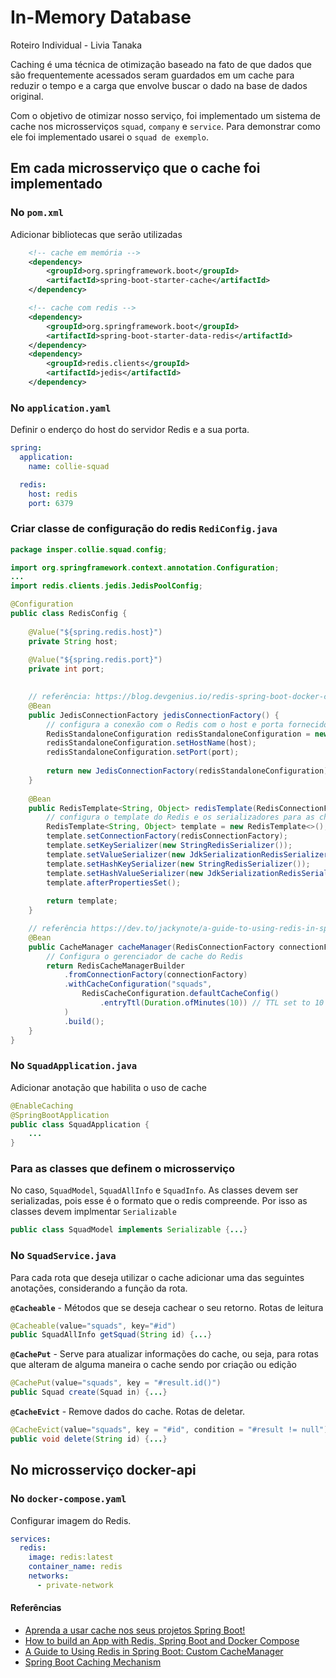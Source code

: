 # In-Memory Database

Roteiro Individual - Livia Tanaka

Caching é uma técnica de otimização baseado na fato de que dados que são frequentemente acessados seram guardados em um cache para reduzir o tempo e a carga que envolve buscar o dado na base de dados original.

Com o objetivo de otimizar nosso serviço, foi implementado um sistema de cache nos microsserviços `squad`, `company` e `service`. Para demonstrar como ele foi implementado usarei o `squad de exemplo`.

## Em cada microsserviço que o cache foi implementado
### No `pom.xml`
Adicionar bibliotecas que serão utilizadas 

```xml
    <!-- cache em memória -->
    <dependency>
        <groupId>org.springframework.boot</groupId>
        <artifactId>spring-boot-starter-cache</artifactId>
    </dependency>

    <!-- cache com redis -->
    <dependency>
        <groupId>org.springframework.boot</groupId>
        <artifactId>spring-boot-starter-data-redis</artifactId>
    </dependency>
    <dependency>
        <groupId>redis.clients</groupId>
        <artifactId>jedis</artifactId>
    </dependency>
```

### No `application.yaml`
Definir o enderço do host do servidor Redis e a sua porta.

```yml
spring:
  application:
    name: collie-squad

  redis:
    host: redis
    port: 6379
```

### Criar classe de configuração do redis `RediConfig.java`

```java
package insper.collie.squad.config;

import org.springframework.context.annotation.Configuration;
...
import redis.clients.jedis.JedisPoolConfig;

@Configuration
public class RedisConfig {
    
    @Value("${spring.redis.host}")
    private String host;
    
    @Value("${spring.redis.port}")
    private int port;
    

    // referência: https://blog.devgenius.io/redis-spring-boot-docker-compose-722ea61d68e9
    @Bean
    public JedisConnectionFactory jedisConnectionFactory() {
        // configura a conexão com o Redis com o host e porta fornecidos
        RedisStandaloneConfiguration redisStandaloneConfiguration = new RedisStandaloneConfiguration();
        redisStandaloneConfiguration.setHostName(host);
        redisStandaloneConfiguration.setPort(port);
        
        return new JedisConnectionFactory(redisStandaloneConfiguration);
    }
    
    @Bean
    public RedisTemplate<String, Object> redisTemplate(RedisConnectionFactory redisConnectionFactory) {
        // configura o template do Redis e os serializadores para as chaves e os valores
        RedisTemplate<String, Object> template = new RedisTemplate<>();
        template.setConnectionFactory(redisConnectionFactory);
        template.setKeySerializer(new StringRedisSerializer());
        template.setValueSerializer(new JdkSerializationRedisSerializer());
        template.setHashKeySerializer(new StringRedisSerializer());
        template.setHashValueSerializer(new JdkSerializationRedisSerializer());
        template.afterPropertiesSet();
        
        return template;
    }

    // referência https://dev.to/jackynote/a-guide-to-using-redis-in-spring-boot-custom-cachemanager-4e5k
    @Bean
    public CacheManager cacheManager(RedisConnectionFactory connectionFactory) {
        // Configura o gerenciador de cache do Redis
        return RedisCacheManagerBuilder
            .fromConnectionFactory(connectionFactory)
            .withCacheConfiguration("squads",
                RedisCacheConfiguration.defaultCacheConfig()
                    .entryTtl(Duration.ofMinutes(10)) // TTL set to 10 minutes
            )
            .build();
    }
}
```

### No `SquadApplication.java`
Adicionar anotação que habilita o uso de cache 

```java
@EnableCaching 
@SpringBootApplication
public class SquadApplication {
    ...
}
```

### Para as classes que definem o microsserviço
No caso, `SquadModel`, `SquadAllInfo` e `SquadInfo`. As classes devem ser serializadas, pois esse é o formato que o redis compreende. Por isso as classes devem implmentar `Serializable`

```java
public class SquadModel implements Serializable {...}
```

### No `SquadService.java`
Para cada rota que deseja utilizar o cache adicionar uma das seguintes anotações, considerando a função da rota.


**`@Cacheable`** - Métodos que se deseja cachear o seu retorno. Rotas de leitura
```java
@Cacheable(value="squads", key="#id")
public SquadAllInfo getSquad(String id) {...}
```

**`@CachePut`** - Serve para atualizar informações do cache, ou seja, para rotas que alteram de alguma maneira o cache sendo por criação ou edição
```java
@CachePut(value="squads", key = "#result.id()")
public Squad create(Squad in) {...}
```

**`@CacheEvict`** - Remove dados do cache. Rotas de deletar.
```java
@CacheEvict(value="squads", key = "#id", condition = "#result != null")
public void delete(String id) {...}
```

## No microsserviço docker-api

### No `docker-compose.yaml`
Configurar imagem do Redis.

```yaml
services:
  redis:
    image: redis:latest
    container_name: redis
    networks:
      - private-network
```




#### Referências
* [Aprenda a usar cache nos seus projetos Spring Boot!](https://youtu.be/YcI9b-lgi7w?si=EUlS85aYH6HNxt-6)
* [How to build an App with Redis, Spring Boot and Docker Compose](https://blog.devgenius.io/redis-spring-boot-docker-compose-722ea61d68e9)
* [A Guide to Using Redis in Spring Boot: Custom CacheManager](https://dev.to/jackynote/a-guide-to-using-redis-in-spring-boot-custom-cachemanager-4e5k)
* [Spring Boot Caching Mechanism](https://medium.com/vedity/spring-boot-caching-mechanism-8ef901147e60)